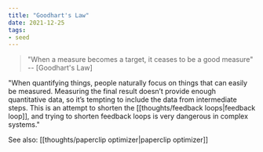 ```yaml
---
title: "Goodhart's Law"
date: 2021-12-25
tags:
- seed
---
```


> "When a measure becomes a target, it ceases to be a good measure" -- [Goodhart's Law]

"When quantifying things, people naturally focus on things that can easily be measured. Measuring the final result doesn’t provide enough quantitative data, so it’s tempting to include the data from intermediate steps. This is an attempt to shorten the [[thoughts/feedback loops|feedback loop]], and trying to shorten feedback loops is very dangerous in complex systems."

See also: [[thoughts/paperclip optimizer|paperclip optimizer]]